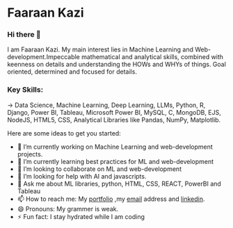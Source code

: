 # Faaraan Kazi

             

### Hi there 👋

I am Faaraan Kazi. My main interest lies in Machine Learning and Web-development.Impeccable mathematical and analytical skills, combined with keenness on details and understanding the HOWs and WHYs of things. Goal oriented, determined and focused for details.

### Key Skills:
-> Data Science, Machine Learning, Deep Learning, LLMs, Python, R, Django, Power BI, Tableau, Microsoft Power BI, MySQL, C, MongoDB, EJS, NodeJS, HTML5, CSS, Analytical Libraries like Pandas, NumPy, Matplotlib.

Here are some ideas to get you started:

- 🔭 I’m currently working on Machine Learning and web-development projects.
- 🌱 I’m currently learning best practices for ML and web-development
- 👯 I’m looking to collaborate on ML and web-development 
- 🤔 I’m looking for help with AI and javascripts.
- 💬 Ask me about ML libraries, python, HTML, CSS, REACT, PowerBI and Tableau
- 📫 How to reach me: My [portfolio](https://portfolio-16e62.web.app/) ,my [email](mailto:faaraankazi@gmail.com?subject=[GitHub]%20Source%20Han%20Sans) address and [linkedin](https://www.linkedin.com/in/faaraan-kazi-935892191).
- 😄 Pronouns: My grammer is weak.
- ⚡ Fun fact: I stay hydrated while I am coding

